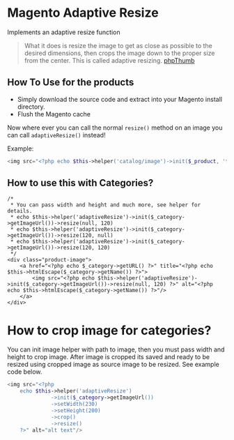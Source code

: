 Magento Adaptive Resize
=======================

Implements an adaptive resize function

> What it does is resize the image to get as close as possible to the desired dimensions, then crops the image down to the proper size from the center.
> This is called adaptive resizing.
> [phpThumb](http://trac.gxdlabs.com/projects/phpthumb/wiki/Docs/BasicUsage#AdaptiveResizing)

How To Use for the products
----------

- Simply download the source code and extract into your Magento install directory.
- Flush the Magento cache

Now where ever you can call the normal `resize()` method on an image you can call `adaptiveResize()` instead!

Example:

``` php
<img src="<?php echo $this->helper('catalog/image')->init($_product, 'thumbnail')->adaptiveResize(160, 213) ?>" width="160" height="213" alt="<?php echo $this->htmlEscape($_product->getName()); ?>" />
```

## How to use this with Categories?

	/*
	 * You can pass width and height and much more, see helper for details.
	 * echo $this->helper('adaptiveResize')->init($_category->getImageUrl())->resize(null, 120)
	 * echo $this->helper('adaptiveResize')->init($_category->getImageUrl())->resize(120, null)
	 * echo $this->helper('adaptiveResize')->init($_category->getImageUrl())->resize(120, 120)
	 */
	<div class="product-image">
		<a href="<?php echo $_category->getURL() ?>" title="<?php echo $this->htmlEscape($_category->getName()) ?>">
			<img src="<?php echo $this->helper('adaptiveResize')->init($_category->getImageUrl())->resize(null, 120) ?>" alt="<?php echo $this->htmlEscape($_category->getName()) ?>"/>
		</a>
	</div>
	
# How to crop image for categories?
You can init image helper with path to image, then  you must pass width and height to crop image. After image is cropped its saved and ready to be resized using cropped image as source image to be resized. See example code below.

```PHP
<img src="<?php 
	echo $this->helper('adaptiveResize')
			  ->init($_category->getImageUrl())
			  ->setWidth(230)
			  ->setHeight(200)
			  ->crop()
			  ->resize() 
	?>" alt="alt text"/>
```